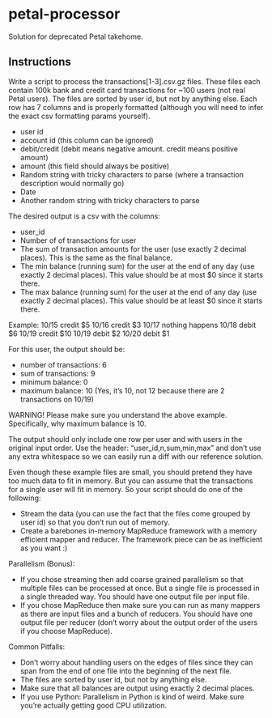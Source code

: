# petal-processor
Solution for deprecated Petal takehome.

## Instructions
Write a script to process the transactions[1-3].csv.gz files. 
These files each contain 100k bank and credit card transactions for ~100 users (not real Petal users). The files are sorted by user id, but not by anything else. Each row has 7 columns and is properly formatted (although you will need to infer the exact csv formatting params yourself).

* user id
* account id (this column can be ignored)
* debit/credit (debit means negative amount. credit means positive amount)
* amount (this field should always be positive)
* Random string with tricky characters to parse (where a transaction description would normally go)
* Date
* Another random string with tricky characters to parse

The desired output is a csv with the columns:
* user_id
* Number of of transactions for user
* The sum of transaction amounts for the user (use exactly 2 decimal places). This is the same as the final balance.
* The min balance (running sum) for the user at the end of any day (use exactly 2 decimal places). This value should be at most $0 since it starts there.
* The max balance (running sum) for the user at the end of any day (use exactly 2 decimal places). This value should be at least $0 since it starts there.

Example:
10/15 credit $5
10/16 credit $3
10/17 nothing happens
10/18 debit $6
10/19 credit $10
10/19 debit $2
10/20 debit $1


For this user, the output should be:
* number of transactions: 6
* sum of transactions: 9
* minimum balance: 0
* maximum balance: 10 (Yes, it’s 10, not 12 because there are 2 transactions on 10/19)

WARNING! Please make sure you understand the above example. Specifically, why maximum balance is 10.

The output should only include one row per user and with users in the original input order.
Use the header: “user_id,n,sum,min,max” and don’t use any extra whitespace so we can easily run a diff with our reference solution.

Even though these example files are small, you should pretend they have too much data to fit in memory. But you can assume that the transactions for a single user will fit in memory. So your script should do one of the following:
* Stream the data (you can use the fact that the files come grouped by user id) so that you don’t run out of memory.
* Create a barebones in-memory MapReduce framework with a memory efficient mapper and reducer. The framework piece can be as inefficient as you want :)

Parallelism (Bonus):
* If you chose streaming then add coarse grained parallelism so that multiple files can be processed at once. But a single file is processed in a single threaded way. You should have one output file per input file.
* If you chose MapReduce then make sure you can run as many mappers as there are input files and a bunch of reducers. You should have one output file per reducer (don’t worry about the output order of the users if you choose MapReduce).

Common Pitfalls:
* Don’t worry about handling users on the edges of files since they can span from the end of one file into the beginning of the next file.
* The files are sorted by user id, but not by anything else. 
* Make sure that all balances are output using exactly 2 decimal places.
* If you use Python: Parallelism in Python is kind of weird. Make sure you’re actually getting good CPU utilization.

